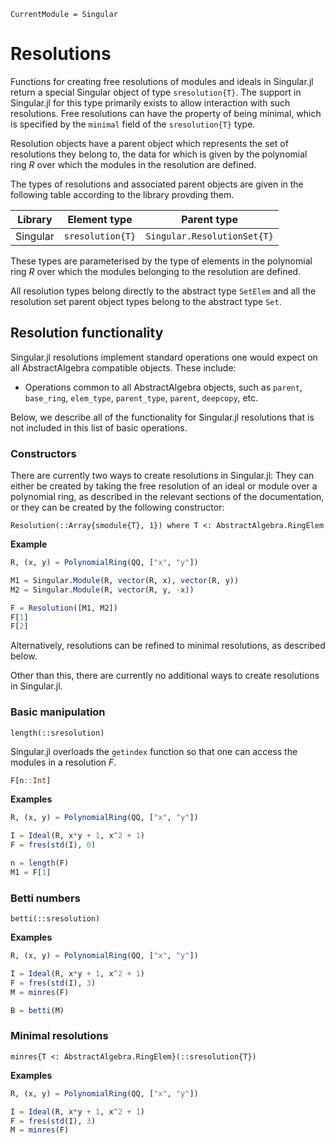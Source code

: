 ```@meta
CurrentModule = Singular
```

# Resolutions

Functions for creating free resolutions of modules and ideals in Singular.jl return a
special Singular object of type `sresolution{T}`. The support in Singular.jl for this
type primarily exists to allow interaction with such resolutions. Free resolutions
can have the property of being minimal, which is specified by the `minimal` field of the
`sresolution{T}` type.

Resolution objects have a parent object which represents the set of resolutions they belong
to, the data for which is given by the polynomial ring $R$ over which the modules in the
resolution are defined.

The types of resolutions and associated parent objects are given in the following table
according to the library provding them.

 Library        | Element type     | Parent type
----------------|------------------|--------------------------
Singular        | `sresolution{T}` | `Singular.ResolutionSet{T}`

These types are parameterised by the type of elements in the polynomial ring $R$ over
which the modules belonging to the resolution are defined.

All resolution types belong directly to the abstract type `SetElem` and
all the resolution set parent object types belong to the abstract type `Set`.

## Resolution functionality

Singular.jl resolutions implement standard operations one would expect on all
AbstractAlgebra compatible objects.
These include:

 * Operations common to all AbstractAlgebra objects, such as `parent`, `base_ring`,
   `elem_type`, `parent_type`, `parent`, `deepcopy`, etc.

Below, we describe all of the functionality for Singular.jl resolutions that is not
included in this list of basic operations.

### Constructors

There are currently two ways to create resolutions in Singular.jl:
They can either be created by taking the free resolution of an ideal or module
over a polynomial ring, as described in the relevant sections of the
documentation, or they can be created by the following constructor:

```@docs
Resolution(::Array{smodule{T}, 1}) where T <: AbstractAlgebra.RingElem
```

**Example**

```julia
R, (x, y) = PolynomialRing(QQ, ["x", "y"])

M1 = Singular.Module(R, vector(R, x), vector(R, y))
M2 = Singular.Module(R, vector(R, y, -x))

F = Resolution([M1, M2])
F[1]
F[2]
```

Alternatively, resolutions can be refined to minimal resolutions, as described below.

Other than this, there are currently no additional ways to create resolutions in
Singular.jl.

### Basic manipulation

```@docs
length(::sresolution)
```

Singular.jl overloads the `getindex` function so that one can access the modules in a
resolution $F$.

```julia
F[n::Int]
```

**Examples**

```julia
R, (x, y) = PolynomialRing(QQ, ["x", "y"])

I = Ideal(R, x*y + 1, x^2 + 1)
F = fres(std(I), 0)

n = length(F)
M1 = F[1]
```

### Betti numbers

```@docs
betti(::sresolution)
```

**Examples**

```julia
R, (x, y) = PolynomialRing(QQ, ["x", "y"])

I = Ideal(R, x*y + 1, x^2 + 1)
F = fres(std(I), 3)
M = minres(F)

B = betti(M)
```

### Minimal resolutions

```@docs
minres{T <: AbstractAlgebra.RingElem}(::sresolution{T})
```

**Examples**

```julia
R, (x, y) = PolynomialRing(QQ, ["x", "y"])

I = Ideal(R, x*y + 1, x^2 + 1)
F = fres(std(I), 3)
M = minres(F)
```

